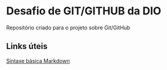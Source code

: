 # Desafio de GIT/GITHUB da DIO
Repositório criado para o projeto sobre Git/GitHub

## Links úteis
[Sintaxe básica Markdown](https://www.markdownguide.org/basic-syntax/)
